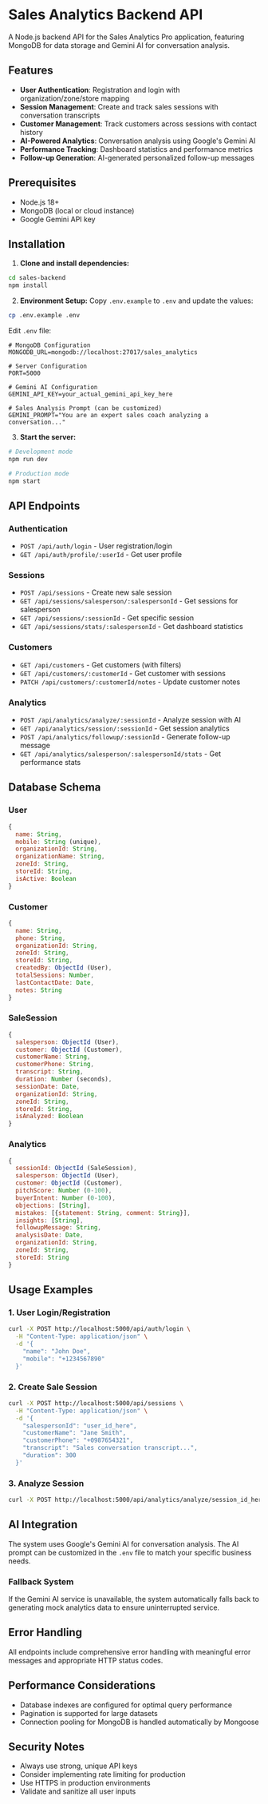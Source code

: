 # Sales Analytics Backend API

A Node.js backend API for the Sales Analytics Pro application, featuring MongoDB for data storage and Gemini AI for conversation analysis.

## Features

- **User Authentication**: Registration and login with organization/zone/store mapping
- **Session Management**: Create and track sales sessions with conversation transcripts
- **Customer Management**: Track customers across sessions with contact history
- **AI-Powered Analytics**: Conversation analysis using Google's Gemini AI
- **Performance Tracking**: Dashboard statistics and performance metrics
- **Follow-up Generation**: AI-generated personalized follow-up messages

## Prerequisites

- Node.js 18+ 
- MongoDB (local or cloud instance)
- Google Gemini API key

## Installation

1. **Clone and install dependencies:**
```bash
cd sales-backend
npm install
```

2. **Environment Setup:**
Copy `.env.example` to `.env` and update the values:
```bash
cp .env.example .env
```

Edit `.env` file:
```env
# MongoDB Configuration
MONGODB_URL=mongodb://localhost:27017/sales_analytics

# Server Configuration  
PORT=5000

# Gemini AI Configuration
GEMINI_API_KEY=your_actual_gemini_api_key_here

# Sales Analysis Prompt (can be customized)
GEMINI_PROMPT="You are an expert sales coach analyzing a conversation..."
```

3. **Start the server:**
```bash
# Development mode
npm run dev

# Production mode
npm start
```

## API Endpoints

### Authentication
- `POST /api/auth/login` - User registration/login
- `GET /api/auth/profile/:userId` - Get user profile

### Sessions
- `POST /api/sessions` - Create new sale session
- `GET /api/sessions/salesperson/:salespersonId` - Get sessions for salesperson
- `GET /api/sessions/:sessionId` - Get specific session
- `GET /api/sessions/stats/:salespersonId` - Get dashboard statistics

### Customers
- `GET /api/customers` - Get customers (with filters)
- `GET /api/customers/:customerId` - Get customer with sessions
- `PATCH /api/customers/:customerId/notes` - Update customer notes

### Analytics
- `POST /api/analytics/analyze/:sessionId` - Analyze session with AI
- `GET /api/analytics/session/:sessionId` - Get session analytics
- `POST /api/analytics/followup/:sessionId` - Generate follow-up message
- `GET /api/analytics/salesperson/:salespersonId/stats` - Get performance stats

## Database Schema

### User
```javascript
{
  name: String,
  mobile: String (unique),
  organizationId: String,
  organizationName: String, 
  zoneId: String,
  storeId: String,
  isActive: Boolean
}
```

### Customer
```javascript
{
  name: String,
  phone: String,
  organizationId: String,
  zoneId: String,
  storeId: String,
  createdBy: ObjectId (User),
  totalSessions: Number,
  lastContactDate: Date,
  notes: String
}
```

### SaleSession
```javascript
{
  salesperson: ObjectId (User),
  customer: ObjectId (Customer),
  customerName: String,
  customerPhone: String,
  transcript: String,
  duration: Number (seconds),
  sessionDate: Date,
  organizationId: String,
  zoneId: String,
  storeId: String,
  isAnalyzed: Boolean
}
```

### Analytics
```javascript
{
  sessionId: ObjectId (SaleSession),
  salesperson: ObjectId (User),
  customer: ObjectId (Customer),
  pitchScore: Number (0-100),
  buyerIntent: Number (0-100),
  objections: [String],
  mistakes: [{statement: String, comment: String}],
  insights: [String],
  followupMessage: String,
  analysisDate: Date,
  organizationId: String,
  zoneId: String,
  storeId: String
}
```

## Usage Examples

### 1. User Login/Registration
```bash
curl -X POST http://localhost:5000/api/auth/login \
  -H "Content-Type: application/json" \
  -d '{
    "name": "John Doe",
    "mobile": "+1234567890"
  }'
```

### 2. Create Sale Session
```bash
curl -X POST http://localhost:5000/api/sessions \
  -H "Content-Type: application/json" \
  -d '{
    "salespersonId": "user_id_here",
    "customerName": "Jane Smith", 
    "customerPhone": "+0987654321",
    "transcript": "Sales conversation transcript...",
    "duration": 300
  }'
```

### 3. Analyze Session
```bash
curl -X POST http://localhost:5000/api/analytics/analyze/session_id_here
```

## AI Integration

The system uses Google's Gemini AI for conversation analysis. The AI prompt can be customized in the `.env` file to match your specific business needs.

### Fallback System
If the Gemini AI service is unavailable, the system automatically falls back to generating mock analytics data to ensure uninterrupted service.

## Error Handling

All endpoints include comprehensive error handling with meaningful error messages and appropriate HTTP status codes.

## Performance Considerations

- Database indexes are configured for optimal query performance
- Pagination is supported for large datasets
- Connection pooling for MongoDB is handled automatically by Mongoose

## Security Notes

- Always use strong, unique API keys
- Consider implementing rate limiting for production
- Use HTTPS in production environments
- Validate and sanitize all user inputs